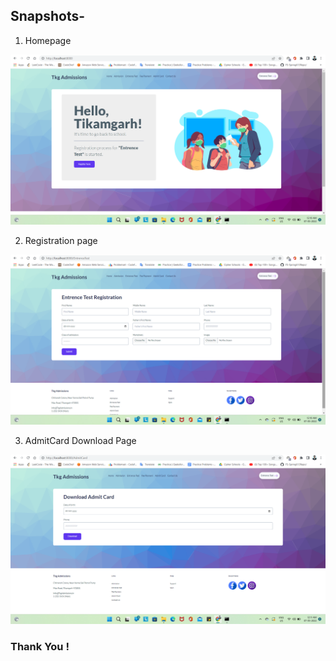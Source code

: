 ## Snapshots-

1. Homepage

![Homepage](https://github.com/akarsh-23/FED-Project/blob/main/Snapshots/Home.png)

2. Registration page

![Registration page](https://github.com/akarsh-23/FED-Project/blob/main/Snapshots/Registration.png)

3. AdmitCard Download Page

![AdmitCard Download Page](https://github.com/akarsh-23/FED-Project/blob/main/Snapshots/AdmitCard.png)

### Thank You !
